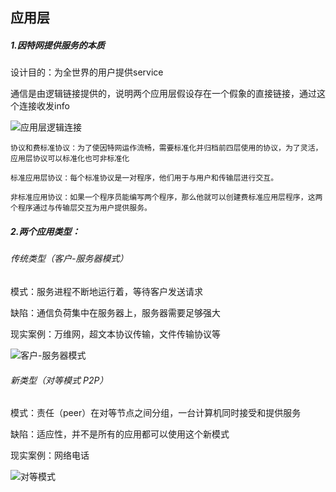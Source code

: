 ## 应用层

##### 1.因特网提供服务的本质

设计目的：为全世界的用户提供service

通信是由逻辑链接提供的，说明两个应用层假设存在一个假象的直接链接，通过这个连接收发info

![应用层逻辑连接](http://qiniu.itliusir.com/%E5%BA%94%E7%94%A8%E5%B1%82%E9%80%BB%E8%BE%91%E8%BF%9E%E6%8E%A5.png)

	协议和费标准协议：为了使因特网运作流畅，需要标准化并归档前四层使用的协议，为了灵活，应用层协议可以标准化也可非标准化
	
	标准应用层协议：每个标准协议是一对程序，他们用于与用户和传输层进行交互。
	
	非标准应用协议：如果一个程序员能编写两个程序，那么他就可以创建费标准应用层程序，这两个程序通过与传输层交互为用户提供服务。

##### 2.两个应用类型：

###### 传统类型（客户-服务器模式）

模式：服务进程不断地运行着，等待客户发送请求

缺陷：通信负荷集中在服务器上，服务器需要足够强大

现实案例：万维网，超文本协议传输，文件传输协议等

![客户-服务器模式](http://qiniu.itliusir.com/CS%E6%A8%A1%E5%BC%8F.png)

###### 新类型（对等模式 P2P）

模式：责任（peer）在对等节点之间分组，一台计算机同时接受和提供服务

缺陷：适应性，并不是所有的应用都可以使用这个新模式

现实案例：网络电话

![对等模式](http://qiniu.itliusir.com/%E5%AF%B9%E7%AD%89%E6%A8%A1%E5%BC%8F.png)